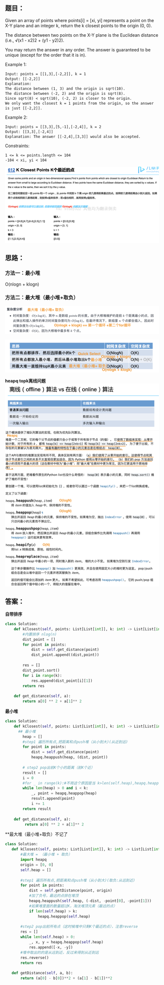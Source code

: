 ## 题目：
Given an array of points where points[i] = [xi, yi] represents a point on the X-Y plane and an integer k, return the k closest points to the origin (0, 0).

The distance between two points on the X-Y plane is the Euclidean distance (i.e., √(x1 - x2)2 + (y1 - y2)2).

You may return the answer in any order. The answer is guaranteed to be unique (except for the order that it is in).

 

Example 1:
```
Input: points = [[1,3],[-2,2]], k = 1
Output: [[-2,2]]
Explanation:
The distance between (1, 3) and the origin is sqrt(10).
The distance between (-2, 2) and the origin is sqrt(8).
Since sqrt(8) < sqrt(10), (-2, 2) is closer to the origin.
We only want the closest k = 1 points from the origin, so the answer is just [[-2,2]].
```
Example 2:
```
Input: points = [[3,3],[5,-1],[-2,4]], k = 2
Output: [[3,3],[-2,4]]
Explanation: The answer [[-2,4],[3,3]] would also be accepted.
```

Constraints:
```
1 <= k <= points.length <= 104
-104 < xi, yi < 104
```
![a](https://github.com/SSRRBB/Leetcode/blob/main/Images/215.png)

## 思路：
### 方法一：最小堆
O(nlogn + klogn)

### 方法二：最大堆（最小堆+取负）
![a](https://github.com/SSRRBB/Leetcode/blob/main/Images/218.png)

![a](https://github.com/SSRRBB/Leetcode/blob/main/Images/217.png)


**heapq  topk离线问题**
![a](https://github.com/SSRRBB/Leetcode/blob/main/Images/216.png)
![a](https://github.com/SSRRBB/Leetcode/blob/main/Images/214.png)



## 答案：
**自带排序**
```python
class Solution:
    def kClosest(self, points: List[List[int]], k: int) -> List[List[int]]:
        #内置排序 nlog(n)
        dist_point = []
        for point in points:
            dist = self.get_distance(point)
            dist_point.append((dist,point))
        
        res = []
        dist_point.sort()
        for i in range(k):
            res.append(dist_point[i][1])
        return res
    
    def get_distance(self, a):
        return a[0] ** 2 + a[1]** 2
````
**最小堆**
```python
class Solution:
    def kClosest(self, points: List[List[int]], k: int) -> List[List[int]]:
      ## 最小堆    
        heap = []
        #step1 遍历所有点,把距离和点push堆（从小到大)(从近到远)
        for point in points:
            dist = self.get_distance(point)
            heapq.heappush(heap, (dist, point))
        
        # step2 pop出前K个小的距离（前K个近）
        result = []
        i = 0
        #for _ in range(k):#不用这个原因是当 k>len(self.heap),heapq.heappop会Index error
        while len(heap) > 0 and i < k:
            _, point = heapq.heappop(heap)
            result.append(point)
            i += 1
        return result
        
    def get_distance(self, a):
         return a[0] ** 2 + a[1]** 2
 ```
 **最大堆（最小堆+取负）不记了
 ```python
 class Solution:
    def kClosest(self, points: List[List[int]], k: int) -> List[List[int]]:
        #最大堆 = （最小堆 + 取负）
        import heapq
        origin = [0, 0]
        self.heap = []
        
        #step1 遍历所有点,把距离和点push堆（从小到大)(取负:从远到近)
        for point in points:
            dist = self.getDistance(point, origin)
            #加了负号，最远的点排在堆顶
            heapq.heappush(self.heap, (-dist, -point[0], -point[1]))
            #如果堆里面的数量超过K，淘汰堆顶元素（最远的点）
            if len(self.heap) > k:
                heapq.heappop(self.heap)

        #step2 pop出前所有点（这时候堆中只剩K个最近的点），注意reverse
        res = []
        while len(self.heap) > 0:
            _, x, y = heapq.heappop(self.heap)
            res.append([-x, -y])
        #堆中取出的的是从远到近，反过来得到从近到远
        res.reverse()
        return res

    def getDistance(self, a, b):
        return (a[0] - b[0])**2 + (a[1] - b[1])**2
        
 
 ```
